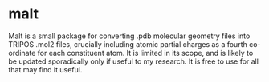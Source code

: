 # malt
Malt is a small package for converting .pdb molecular geometry files into TRIPOS .mol2 files, crucially including atomic partial charges as a fourth co-ordinate for each constituent atom. It is limited in its scope, and is likely to be updated sporadically only if useful to my research. It is free to use for all that may find it useful.
